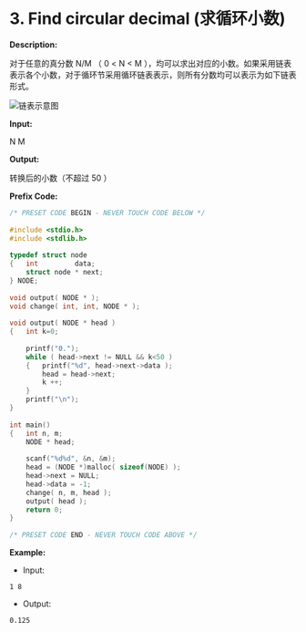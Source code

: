 # 3. Find circular decimal (求循环小数)

**Description:**

对于任意的真分数 N/M （ 0 < N < M ），均可以求出对应的小数。如果采用链表表示各个小数，对于循环节采用循环链表表示，则所有分数均可以表示为如下链表形式。

![链表示意图](http://lexue.bit.edu.cn/pluginfile.php/212360/mod_programming/intro/%E5%BE%AA%E7%8E%AF%E8%8A%82.JPG)

**Input:**

N M

**Output:**

转换后的小数（不超过 50 ）

**Prefix Code:**

```C
/* PRESET CODE BEGIN - NEVER TOUCH CODE BELOW */  
 
#include <stdio.h>  
#include <stdlib.h>  
  
typedef struct node  
{   int         data;  
    struct node * next;  
} NODE;  
  
void output( NODE * );  
void change( int, int, NODE * );  
  
void output( NODE * head )  
{   int k=0;  
  
    printf("0.");  
    while ( head->next != NULL && k<50 )  
    {   printf("%d", head->next->data );  
        head = head->next;  
        k ++;  
    }  
    printf("\n");  
}  
  
int main()  
{   int n, m;  
    NODE * head;  
  
    scanf("%d%d", &n, &m);  
    head = (NODE *)malloc( sizeof(NODE) );  
    head->next = NULL;  
    head->data = -1;  
    change( n, m, head );  
    output( head );  
    return 0;  
}  
  
/* PRESET CODE END - NEVER TOUCH CODE ABOVE */  
```

**Example:**

- Input:

```
1 8
```

- Output:

```
0.125
```

